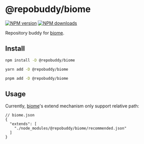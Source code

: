 # @repobuddy/biome

[![NPM version][npm-image]][npm-url]
[![NPM downloads][downloads-image]][downloads-url]

Repository buddy for [biome].

## Install

```sh
npm install -D @repobuddy/biome

yarn add -D @repobuddy/biome

pnpm add -D @repobuddy/biome
```

## Usage

Currently, [biome]'s extend mechanism only support relative path:

```jsonc
// biome.json
{
  "extends": [
    "./node_modules/@repobuddy/biome/recommended.json"
  ]
}

```

[biome]: https://biomejs.dev
[downloads-image]: https://img.shields.io/npm/dm/@repobuddy/biome.svg?style=flat
[downloads-url]: https://npmjs.org/package/@repobuddy/biome
[npm-image]: https://img.shields.io/npm/v/@repobuddy/biome.svg?style=flat
[npm-url]: https://npmjs.org/package/@repobuddy/biome
